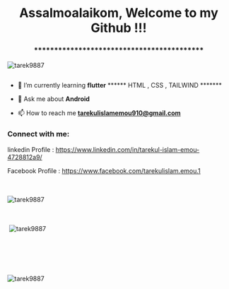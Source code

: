 <h1 align="center">Assalmoalaikom, Welcome to my Github !!!</h1>


<h3 align="center">******************************************</h3>

<p align="left"> <img src="https://komarev.com/ghpvc/?username=tarek9887&label=Profile%20views&color=0e75b6&style=flat" alt="tarek9887" /> </p>




<p align="left"> <a href="https://twitter.com/" target="blank"><img src="https://img.shields.io/twitter/follow/?logo=twitter&style=for-the-badge" alt="" /></a> </p>



- 🌱 I’m currently learning **flutter**  ****** HTML , CSS , TAILWIND *******

  
- 💬 Ask me about **Android**


- 📫 How to reach me **tarekulislamemou910@gmail.com**

<h3 align="left">Connect with me:</h3>

linkedin Profile : https://www.linkedin.com/in/tarekul-islam-emou-4728812a9/

Facebook Profile : https://www.facebook.com/tarekulislam.emou.1
<br><br>
<br>

<p><img align="left" src="https://github-readme-stats.vercel.app/api/top-langs?username=tarek9887&show_icons=true&locale=en&layout=compact" alt="tarek9887" /></p>
<br><br><br>



<p>&nbsp;<img align="center" src="https://github-readme-stats.vercel.app/api?username=tarek9887&show_icons=true&locale=en" alt="tarek9887" /></p>
<br><br><br>



<br>
<p><img align="center" src="https://github-readme-streak-stats.herokuapp.com/?user=tarek9887&" alt="tarek9887" /></p>
<br><br><br>
